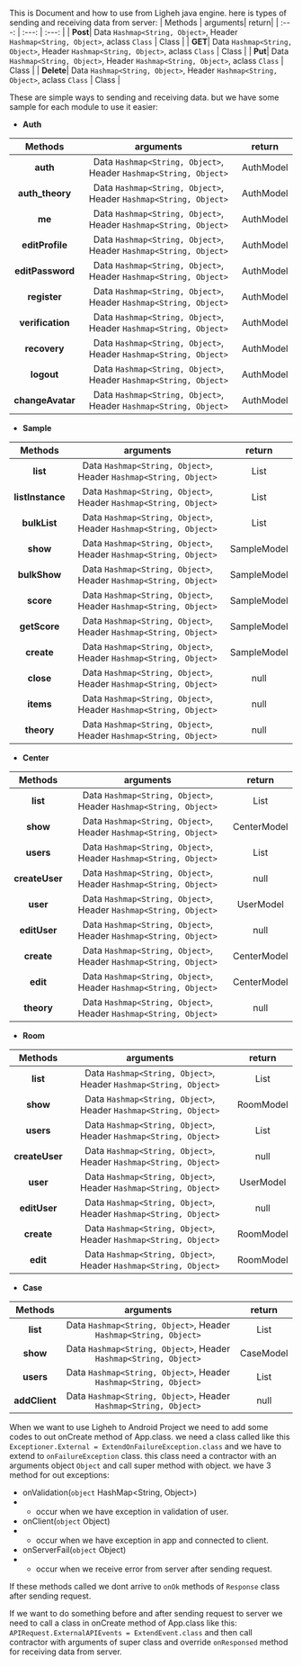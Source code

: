 This is Document and how to use from Ligheh java engine.
here is types of sending and receiving data from server:
| Methods | arguments| return|
| :---: | :---: | :---: |
| **Post**| Data ```Hashmap<String, Object>```, Header ```Hashmap<String, Object>```, aclass ```Class``` | Class |
| **GET**| Data ```Hashmap<String, Object>```, Header ```Hashmap<String, Object>```, aclass ```Class``` | Class |
| **Put**| Data ```Hashmap<String, Object>```, Header ```Hashmap<String, Object>```, aclass ```Class``` | Class |
| **Delete**| Data ```Hashmap<String, Object>```, Header ```Hashmap<String, Object>```, aclass ```Class``` | Class |

These are simple ways to sending and receiving data. but we have some sample for each module to use it easier:

- **Auth**

| Methods | arguments| return|
| :---: | :---: | :---: |
| **auth**| Data ```Hashmap<String, Object>```, Header ```Hashmap<String, Object>``` | AuthModel |
| **auth_theory**| Data ```Hashmap<String, Object>```, Header ```Hashmap<String, Object>``` | AuthModel |
| **me**| Data ```Hashmap<String, Object>```, Header ```Hashmap<String, Object>``` | AuthModel |
| **editProfile**| Data ```Hashmap<String, Object>```, Header ```Hashmap<String, Object>``` | AuthModel |
| **editPassword**| Data ```Hashmap<String, Object>```, Header ```Hashmap<String, Object>``` | AuthModel |
| **register**| Data ```Hashmap<String, Object>```, Header ```Hashmap<String, Object>``` | AuthModel |
| **verification**| Data ```Hashmap<String, Object>```, Header ```Hashmap<String, Object>``` | AuthModel |
| **recovery**| Data ```Hashmap<String, Object>```, Header ```Hashmap<String, Object>``` | AuthModel |
| **logout**| Data ```Hashmap<String, Object>```, Header ```Hashmap<String, Object>``` | AuthModel|
| **changeAvatar**| Data ```Hashmap<String, Object>```, Header ```Hashmap<String, Object>``` | AuthModel|

- **Sample**

| Methods | arguments| return|
| :---: | :---: | :---: |
| **list**| Data ```Hashmap<String, Object>```, Header ```Hashmap<String, Object>``` | List |
| **listInstance**| Data ```Hashmap<String, Object>```, Header ```Hashmap<String, Object>``` | List |
| **bulkList**| Data ```Hashmap<String, Object>```, Header ```Hashmap<String, Object>``` | List |
| **show**| Data ```Hashmap<String, Object>```, Header ```Hashmap<String, Object>``` | SampleModel |
| **bulkShow**| Data ```Hashmap<String, Object>```, Header ```Hashmap<String, Object>``` | SampleModel |
| **score**| Data ```Hashmap<String, Object>```, Header ```Hashmap<String, Object>``` | SampleModel |
| **getScore**| Data ```Hashmap<String, Object>```, Header ```Hashmap<String, Object>``` | SampleModel |
| **create**| Data ```Hashmap<String, Object>```, Header ```Hashmap<String, Object>``` | SampleModel |
| **close**| Data ```Hashmap<String, Object>```, Header ```Hashmap<String, Object>``` | null |
| **items**| Data ```Hashmap<String, Object>```, Header ```Hashmap<String, Object>``` | null |
| **theory**| Data ```Hashmap<String, Object>```, Header ```Hashmap<String, Object>``` | null |

- **Center**

| Methods | arguments| return|
| :---: | :---: | :---: |
| **list**| Data ```Hashmap<String, Object>```, Header ```Hashmap<String, Object>``` | List |
| **show**| Data ```Hashmap<String, Object>```, Header ```Hashmap<String, Object>``` | CenterModel|
| **users**| Data ```Hashmap<String, Object>```, Header ```Hashmap<String, Object>``` |  List |
| **createUser**| Data ```Hashmap<String, Object>```, Header ```Hashmap<String, Object>``` | null |
| **user**| Data ```Hashmap<String, Object>```, Header ```Hashmap<String, Object>``` | UserModel |
| **editUser**| Data ```Hashmap<String, Object>```, Header ```Hashmap<String, Object>``` | null|
| **create**| Data ```Hashmap<String, Object>```, Header ```Hashmap<String, Object>``` | CenterModel |
| **edit**| Data ```Hashmap<String, Object>```, Header ```Hashmap<String, Object>``` | CenterModel |
| **theory**| Data ```Hashmap<String, Object>```, Header ```Hashmap<String, Object>``` | null |

- **Room**

| Methods | arguments| return|
| :---: | :---: | :---: |
| **list**| Data ```Hashmap<String, Object>```, Header ```Hashmap<String, Object>``` | List |
| **show**| Data ```Hashmap<String, Object>```, Header ```Hashmap<String, Object>``` | RoomModel |
| **users**| Data ```Hashmap<String, Object>```, Header ```Hashmap<String, Object>``` |  List |
| **createUser**| Data ```Hashmap<String, Object>```, Header ```Hashmap<String, Object>``` | null |
| **user**| Data ```Hashmap<String, Object>```, Header ```Hashmap<String, Object>``` | UserModel |
| **editUser**| Data ```Hashmap<String, Object>```, Header ```Hashmap<String, Object>``` | null|
| **create**| Data ```Hashmap<String, Object>```, Header ```Hashmap<String, Object>``` | RoomModel |
| **edit**| Data ```Hashmap<String, Object>```, Header ```Hashmap<String, Object>``` | RoomModel |

- **Case**

| Methods | arguments| return|
| :---: | :---: | :---: |
| **list**| Data ```Hashmap<String, Object>```, Header ```Hashmap<String, Object>``` | List |
| **show**| Data ```Hashmap<String, Object>```, Header ```Hashmap<String, Object>``` | CaseModel |
| **users**| Data ```Hashmap<String, Object>```, Header ```Hashmap<String, Object>``` | List |
| **addClient**| Data ```Hashmap<String, Object>```, Header ```Hashmap<String, Object>``` | null |

When we want to use Ligheh to Android Project we need to add some codes to out onCreate method of App.class. we need a class called like this ```Exceptioner.External = ExtendOnFailureException.class``` and we have to extend to ```onFailureException``` class. this class need a contractor with an arguments object ```Object``` and call super method with object. we have 3 method for out exceptions:

- onValidation(```object``` HashMap<String, Object>)
- - occur when we have exception in validation of user.
- onClient(```object``` Object)
- - occur when we have exception in app and connected to client.
- onServerFail(```object``` Object)
- - occur when we receive error from server after sending request.

If these methods called we dont arrive to ```onOk``` methods of ```Response``` class after sending request.

If we want to do something before and after sending request to server we need to call a class in onCreate method of App.class like this: ```APIRequest.ExternalAPIEvents = ExtendEvent.class``` and then call contractor with arguments of super class and override ```onResponsed``` method for receiving data from server.
